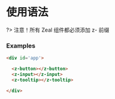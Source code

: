 # 使用语法
?> 注意！所有 Zeal 组件都必须添加   z-   前缀

### Examples
``` html
<div id='app'>

  <z-button></z-button>
  <z-input></z-input>
  <z-tooltip></z-tooltip>

</div>
```